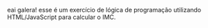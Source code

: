 eai galera! 
esse é um exercício de lógica de programação
utilizando HTML/JavaScript para calcular o IMC.